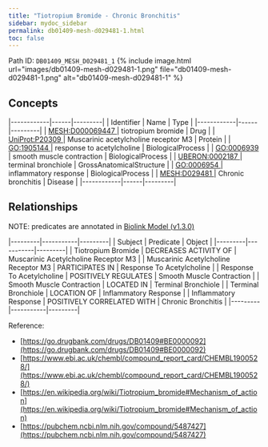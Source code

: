 ```yaml
---
title: "Tiotropium Bromide - Chronic Bronchitis"
sidebar: mydoc_sidebar
permalink: db01409-mesh-d029481-1.html
toc: false 
---
```



Path ID: `DB01409_MESH_D029481_1`
{% include image.html url="images/db01409-mesh-d029481-1.png" file="db01409-mesh-d029481-1.png" alt="db01409-mesh-d029481-1" %}

## Concepts

|------------|------|---------|
| Identifier | Name | Type    |
|------------|------|---------|
| <a href="https://identifiers.org/MESH:D000069447">MESH:D000069447 </a> | tiotropium bromide | Drug |
| <a href="https://identifiers.org/UniProt:P20309">UniProt:P20309 </a> | Muscarinic acetylcholine receptor M3 | Protein |
| <a href="https://identifiers.org/GO:1905144">GO:1905144 </a> | response to acetylcholine | BiologicalProcess |
| <a href="https://identifiers.org/GO:0006939">GO:0006939 </a> | smooth muscle contraction | BiologicalProcess |
| <a href="https://identifiers.org/UBERON:0002187">UBERON:0002187 </a> | terminal bronchiole | GrossAnatomicalStructure |
| <a href="https://identifiers.org/GO:0006954">GO:0006954 </a> | inflammatory response | BiologicalProcess |
| <a href="https://identifiers.org/MESH:D029481">MESH:D029481 </a> | Chronic bronchitis | Disease |
|------------|------|---------|

## Relationships


NOTE: predicates are annotated in <a href="https://github.com/biolink/biolink-model/releases/tag/v1.3.0">Biolink Model (v1.3.0)</a>

|---------|-----------|---------|
| Subject | Predicate | Object  |
|---------|-----------|---------|
| Tiotropium Bromide | DECREASES ACTIVITY OF | Muscarinic Acetylcholine Receptor M3 |
| Muscarinic Acetylcholine Receptor M3 | PARTICIPATES IN | Response To Acetylcholine |
| Response To Acetylcholine | POSITIVELY REGULATES | Smooth Muscle Contraction |
| Smooth Muscle Contraction | LOCATED IN | Terminal Bronchiole |
| Terminal Bronchiole | LOCATION OF | Inflammatory Response |
| Inflammatory Response | POSITIVELY CORRELATED WITH | Chronic Bronchitis |
|---------|-----------|---------|

Reference: 
  - [https://go.drugbank.com/drugs/DB01409#BE0000092](https://go.drugbank.com/drugs/DB01409#BE0000092)
  - [https://www.ebi.ac.uk/chembl/compound_report_card/CHEMBL1900528/](https://www.ebi.ac.uk/chembl/compound_report_card/CHEMBL1900528/)
  - [https://en.wikipedia.org/wiki/Tiotropium_bromide#Mechanism_of_action](https://en.wikipedia.org/wiki/Tiotropium_bromide#Mechanism_of_action)
  - [https://pubchem.ncbi.nlm.nih.gov/compound/5487427](https://pubchem.ncbi.nlm.nih.gov/compound/5487427)
